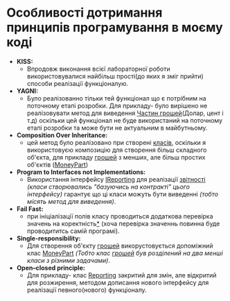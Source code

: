 # Особливості дотримання принципів програмування в моєму коді
* **KISS:**
  - Впродовж виконання всієї лабораторної роботи використовувалися найбільш прості(до яких я зміг прийти) способи реалізації
    функціоналую.
* **YAGNI:**
  - Було реалізованно тільки тей функціонал що є потрібним на поточному етапі розробки. Для прикладу- було вирішено не
    реалізовувати метод для виведення [Частин грошей](Lab_1/ClassLibrary1/MoneyPart.cs)(Долар, цент і т.д) оскільки цей
    функціонал не буде використаний на поточному етапі розробки та може бути не актуальним в майбутньому.
* **Composition Over Inheritance:**
  - цей метод було реалізовано при створені [класів](Lab_1/ClassLibrary1), оскільки я використовуєю композицію для створення більш складного
    об'єкта, для прикладу [грошей](Lab_1/ClassLibrary1/USD.cs) з менших, але більш простих об'єктів ([MoneyPart](Lab_1/ClassLibrary1/MoneyPart.cs))
* **Program to Interfaces not Implementations:**
  - Використання інтерфейсу [IReporting](Lab_1/ClassLibrary1/IReporting.cs#L3-L6) для реалізації [звітності](Lab_1/ClassLibrary1/IReporting.cs)
    _(класи створювались "базуючись на контракті" цього інтерфейсу)_ гарантує що ці класи можуть бути виведенні _(тобто місять метод для виведення)_.
* **Fail Fast:**
  - при ініціалізації полів класу проводиться додаткова перевірка значень на коректність[*](Lab_1/ClassLibrary1/IReporting.cs#L16) (хоча перевірка
    значеннь повинна буде проводититсь самій програмі).
* **Single-responsibility:**
  - Для створення об'єкту [грошей](Lab_1/ClassLibrary1/USD.cs) викорустовується допоміжний клас [MoneyPart](Lab_1/ClassLibrary1/MoneyPart.cs)
    _(Тобто клас [грошей](Lab_1/ClassLibrary1/USD.cs) був розділений на два менші класи з різними задачами)_.
* **Open–closed principle:**
  - Для прикладу- клас [Reporting](Lab_1/ClassLibrary1/IReporting.cs) закритий для змін, але відкритий для розжирення, методом дописання нового
    інтерфейсу для реалізації певного(нового) функціоналу.
